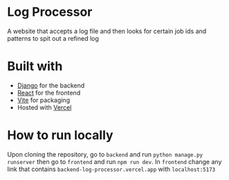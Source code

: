 # Log Processor
A website that accepts a log file and then looks for certain job ids and patterns to spit out a refined log
# Built with
- [Django](https://www.djangoproject.com/) for the backend 
- [React](https://react.dev/) for the frontend
- [Vite](https://vitejs.dev/) for packaging
- Hosted with [Vercel](https://vercel.com/)
# How to run locally
Upon cloning the repository, go to ```backend``` and run ```python manage.py runserver``` then go to ```frontend``` and run ```npm run dev```. In ```frontend``` change any link that contains ```backend-log-processor.vercel.app``` with ```localhost:5173```
